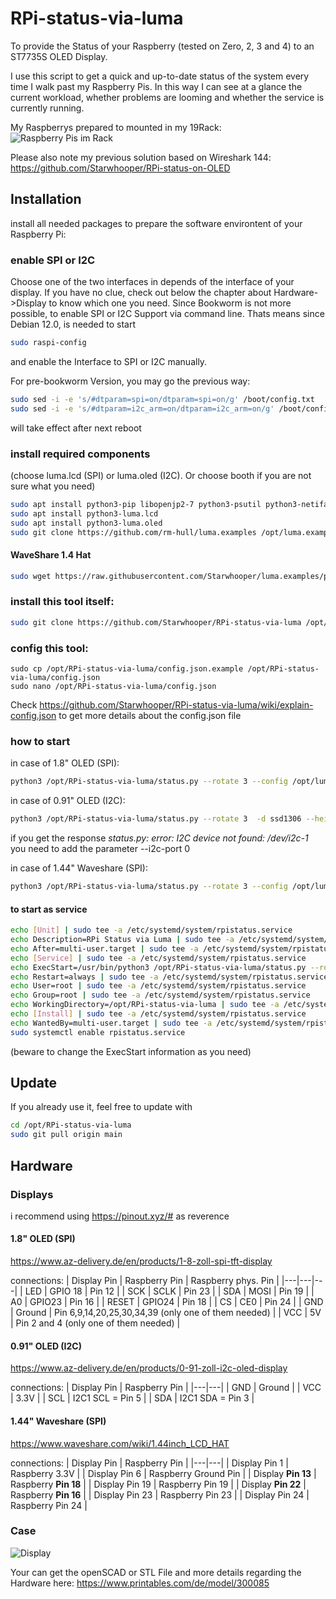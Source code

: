 # RPi-status-via-luma #

To provide the Status of your Raspberry (tested on Zero, 2, 3 and 4) to an ST7735S OLED Display.

I use this script to get a quick and up-to-date status of the system every time I walk past my Raspberry Pis.
In this way I can see at a glance the current workload, whether problems are looming and whether the service is currently running.

My Raspberrys prepared to mounted in my 19Rack:
![Raspberry Pis im Rack](https://media.printables.com/media/prints/300085/images/2715870_a53f284c-180c-4feb-9401-bd60474f65ca/thumbs/inside/1920x1440/jpg/img20221108094538.webp)

Please also note my previous solution based on Wireshark 144: https://github.com/Starwhooper/RPi-status-on-OLED

## Installation
install all needed packages to prepare the software environtent of your Raspberry Pi:

### enable SPI or I2C
Choose one of the two interfaces in depends of the interface of your display. If you have no clue, check out below the chapter about Hardware->Display to know which one you need.
Since Bookworm is not more possible, to enable SPI or I2C Support via command line. Thats means since Debian 12.0, is needed to start
```bash
sudo raspi-config
```
and enable the Interface to SPI or I2C manually.

For pre-bookworm Version, you may go the previous way:
```bash
sudo sed -i -e 's/#dtparam=spi=on/dtparam=spi=on/g' /boot/config.txt
sudo sed -i -e 's/#dtparam=i2c_arm=on/dtparam=i2c_arm=on/g' /boot/config.txt
```
will take effect after next reboot

### install required components
(choose luma.lcd (SPI) or luma.oled (I2C). Or choose booth if you are not sure what you need)
```bash
sudo apt install python3-pip libopenjp2-7 python3-psutil python3-netifaces git -y
sudo apt install python3-luma.lcd
sudo apt install python3-luma.oled
sudo git clone https://github.com/rm-hull/luma.examples /opt/luma.examples
```
#### WaveShare 1.4 Hat
```bash
sudo wget https://raw.githubusercontent.com/Starwhooper/luma.examples/patch-1/conf/st7735_128x128_WShat.conf -O /opt/luma.examples/conf/st7735_128x128_WShat.conf
```

### install this tool itself:
```bash
sudo git clone https://github.com/Starwhooper/RPi-status-via-luma /opt/RPi-status-via-luma
```

### config this tool:
```
sudo cp /opt/RPi-status-via-luma/config.json.example /opt/RPi-status-via-luma/config.json
sudo nano /opt/RPi-status-via-luma/config.json
```
Check https://github.com/Starwhooper/RPi-status-via-luma/wiki/explain-config.json to get more details about the config.json file

### how to start ###

in case of 1.8" OLED (SPI):
```bash
python3 /opt/RPi-status-via-luma/status.py --rotate 3 --config /opt/luma.examples/conf/st7735.conf
```
in case of 0.91" OLED (I2C):
```bash
python3 /opt/RPi-status-via-luma/status.py --rotate 3  -d ssd1306 --height 32
```
if you get the response _status.py: error: I2C device not found: /dev/i2c-1_ you need to add the parameter --i2c-port 0

in case of 1.44" Waveshare (SPI):
```bash
python3 /opt/RPi-status-via-luma/status.py --rotate 3 --config /opt/luma.examples/conf/st7735_128x128_WShat.conf
```

#### to start as service ####
```bash
echo [Unit] | sudo tee -a /etc/systemd/system/rpistatus.service
echo Description=RPi Status via Luma | sudo tee -a /etc/systemd/system/rpistatus.service
echo After=multi-user.target | sudo tee -a /etc/systemd/system/rpistatus.service
echo [Service] | sudo tee -a /etc/systemd/system/rpistatus.service
echo ExecStart=/usr/bin/python3 /opt/RPi-status-via-luma/status.py --rotate 3 --config /opt/luma.examples/conf/st7735.conf | sudo tee -a /etc/systemd/system/rpistatus.service
echo Restart=always | sudo tee -a /etc/systemd/system/rpistatus.service
echo User=root | sudo tee -a /etc/systemd/system/rpistatus.service
echo Group=root | sudo tee -a /etc/systemd/system/rpistatus.service
echo WorkingDirectory=/opt/RPi-status-via-luma | sudo tee -a /etc/systemd/system/rpistatus.service
echo [Install] | sudo tee -a /etc/systemd/system/rpistatus.service
echo WantedBy=multi-user.target | sudo tee -a /etc/systemd/system/rpistatus.service
sudo systemctl enable rpistatus.service
```
(beware to change the ExecStart information as you need)

## Update
If you already use it, feel free to update with
```bash
cd /opt/RPi-status-via-luma
sudo git pull origin main
```

## Hardware
### Displays
i recommend using https://pinout.xyz/# as reverence

#### 1.8" OLED (SPI)
https://www.az-delivery.de/en/products/1-8-zoll-spi-tft-display

connections:
| Display Pin | Raspberry Pin | Raspberry phys. Pin |
|---|---|---|
| LED | GPIO 18 | Pin 12 |
| SCK | SCLK | Pin 23 |
| SDA | MOSI | Pin 19 |
| A0 | GPIO23 | Pin 16 |
| RESET | GPIO24 | Pin 18 |
| CS | CE0 | Pin 24 |
| GND | Ground | Pin 6,9,14,20,25,30,34,39 (only one of them needed) |
| VCC | 5V | Pin 2 and 4 (only one of them needed) |


#### 0.91" OLED (I2C)
https://www.az-delivery.de/en/products/0-91-zoll-i2c-oled-display

connections:
| Display Pin | Raspberry Pin |
|---|---|
| GND | Ground |
| VCC | 3.3V |
| SCL | I2C1 SCL = Pin 5 |
| SDA | I2C1 SDA = Pin 3 |


#### 1.44" Waveshare (SPI)
https://www.waveshare.com/wiki/1.44inch_LCD_HAT

connections:
| Display Pin | Raspberry Pin |
|---|---|
| Display Pin 1 | Raspberry 3.3V |
| Display Pin 6 | Raspberry Ground Pin |
| Display **Pin 13** | Raspberry **Pin 18** |
| Display Pin 19 | Raspberry Pin 19 |
| Display **Pin 22** | Raspberry **Pin 16** |
| Display Pin 23 | Raspberry Pin 23 |
| Display Pin 24 | Raspberry Pin 24 |


### Case ###
![Display](https://cdn.thingiverse.com/assets/b8/cf/98/25/7c/featured_preview_RPiRack_with_lcd_and_fan.png)

Your can get the openSCAD or STL File and more details regarding the Hardware here: https://www.printables.com/de/model/300085 
